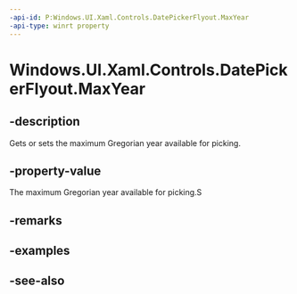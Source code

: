 ```yaml
---
-api-id: P:Windows.UI.Xaml.Controls.DatePickerFlyout.MaxYear
-api-type: winrt property
---
```


<!-- Property syntax
public Windows.Foundation.DateTime MaxYear { get;  set; }
-->

# Windows.UI.Xaml.Controls.DatePickerFlyout.MaxYear

## -description
Gets or sets the maximum Gregorian year available for picking.



## -property-value
The maximum Gregorian year available for picking.S

## -remarks

## -examples

## -see-also
